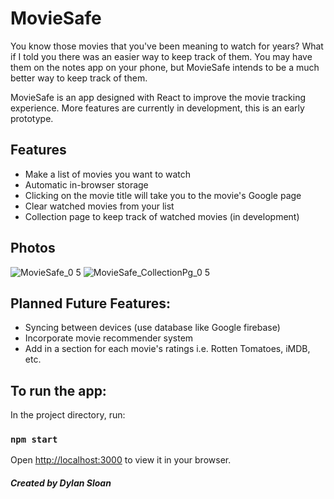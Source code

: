 # MovieSafe

You know those movies that you've been meaning to watch for years? What if I told you there was an easier way to keep track of them. You may have them on the notes app on your phone, but MovieSafe intends to be a much better way to keep track of them.

MovieSafe is an app designed with React to improve the movie tracking experience. More features are currently in development, this is an early prototype.

## Features

- Make a list of movies you want to watch
- Automatic in-browser storage
- Clicking on the movie title will take you to the movie's Google page
- Clear watched movies from your list
- Collection page to keep track of watched movies (in development)

## Photos

![MovieSafe_0 5](https://user-images.githubusercontent.com/82912016/205323063-e7dc4a59-2e9e-4733-b7c5-694fd324f382.PNG)
![MovieSafe_CollectionPg_0 5](https://user-images.githubusercontent.com/82912016/205323098-f3e01765-a1e8-46d2-9f08-2d2190e5924c.PNG)

## Planned Future Features:

- Syncing between devices (use database like Google firebase)
- Incorporate movie recommender system
- Add in a section for each movie's ratings i.e. Rotten Tomatoes, iMDB, etc.

## To run the app:

In the project directory, run:

### `npm start`

Open [http://localhost:3000](http://localhost:3000) to view it in your browser.

##### Created by Dylan Sloan
